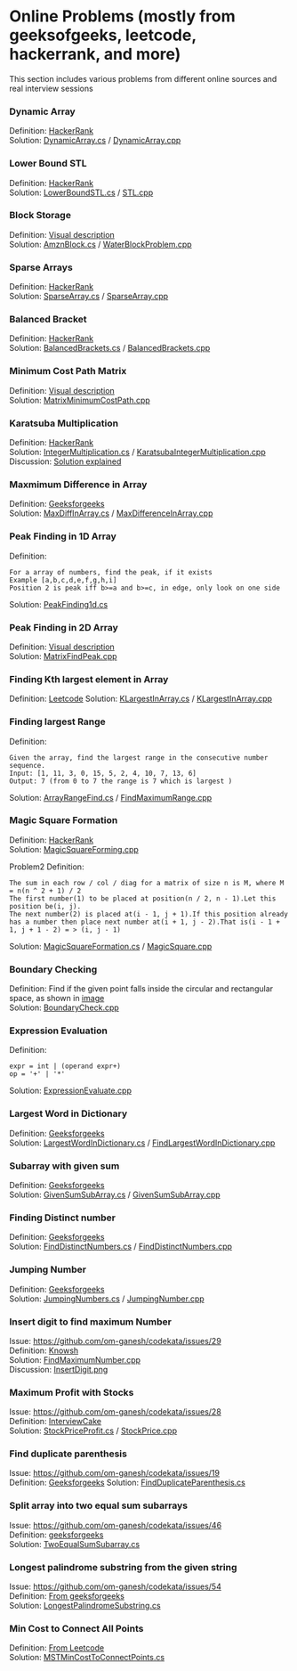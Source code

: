 ﻿# Online Problems (mostly from geeksofgeeks, leetcode, hackerrank, and more)
This section includes various problems from different online sources and real interview sessions

### **Dynamic Array**  
Definition: [HackerRank](https://www.hackerrank.com/challenges/dynamic-array/problem)  
Solution: [DynamicArray.cs](csharpproject/DynamicArray.cs)  / [DynamicArray.cpp](cppsolutions/DynamicArray.cpp)  

### **Lower Bound STL**
Definition: [HackerRank](https://www.hackerrank.com/challenges/cpp-lower-bound)  
Solution: [LowerBoundSTL.cs](csharpproject/LowerBoundSTL.cs)  / [STL.cpp](cppsolutions/STL.cpp)  

### **Block Storage**
Definition:  [Visual description](problems/AmznArray-WellContainerProblem.jpg)  
Solution: [AmznBlock.cs](csharpproject/AmznBlock.cs)  / [WaterBlockProblem.cpp](cppsolutions/WaterBlockProblem.cpp)  

### **Sparse Arrays**  
Definition: [HackerRank](https://www.hackerrank.com/challenges/sparse-arrays/problem)  
Solution: [SparseArray.cs](csharpproject/SparseArray.cs)  / [SparseArray.cpp](cppsolutions/SparseArray.cpp)  

### **Balanced Bracket**
Definition: [HackerRank](https://www.hackerrank.com/challenges/balanced-brackets/problem)  
Solution: [BalancedBrackets.cs](csharpproject/BalancedBrackets.cs)  / [BalancedBrackets.cpp](cppsolutions/BalancedBrackets.cpp)  

### **Minimum Cost Path Matrix**
Definition: [Visual description](problems/CodeJam-Matrix-MinimumPath.png)  
Solution: [MatrixMinimumCostPath.cpp](cppsolutions/MatrixMinimumCostPath.cpp)  

### **Karatsuba Multiplication**
Definition: [HackerRank](https://www.geeksforgeeks.org/karatsuba-algorithm-for-fast-multiplication-using-divide-and-conquer-algorithm/)  
Solution: [IntegerMultiplication.cs](csharpproject/IntegerMultiplication.cs)  / [KaratsubaIntegerMultiplication.cpp](cppsolutions/KaratsubaIntegerMultiplication.cpp)   
Discussion: [Solution explained](problems/KaratsubaMultiplicationMethod.png)  

### **Maxmimum Difference in Array**
Definition: [Geeksforgeeks](https://www.geeksforgeeks.org/maximum-difference-between-two-elements-in-an-array/)  
Solution: [MaxDiffInArray.cs](csharpproject/MaxDiffInArray.cs)  / [MaxDifferenceInArray.cpp](cppsolutions/MaxDifferenceInArray.cpp)  

### **Peak Finding in 1D Array**
Definition:   
```
For a array of numbers, find the peak, if it exists
Example [a,b,c,d,e,f,g,h,i]
Position 2 is peak iff b>=a and b>=c, in edge, only look on one side
```
Solution: [PeakFinding1d.cs](csharpproject/PeakFinding1d.cs)

### **Peak Finding in 2D Array**
Definition: [Visual description](problems/findpeak.png)  
Solution: [MatrixFindPeak.cpp](cppsolutions/MatrixFindPeak.cpp)  

### **Finding Kth largest element in Array**
Definition: [Leetcode](https://leetcode.com/problems/kth-largest-element-in-an-array/)
Solution: [KLargestInArray.cs](csharpproject/KLargestInArray.cs)  / [KLargestInArray.cpp](cppsolutions/KLargestInArray.cpp)  

### **Finding largest Range**
Definition:  
```
Given the array, find the largest range in the consecutive number sequence.  
Input: [1, 11, 3, 0, 15, 5, 2, 4, 10, 7, 13, 6]  
Output: 7 (from 0 to 7 the range is 7 which is largest ) 
```
Solution: [ArrayRangeFind.cs](csharpproject/ArrayRangeFind.cs)   / [FindMaximumRange.cpp](cppsolutions/FindMaximumRange.cpp)

### **Magic Square Formation**
Definition: [HackerRank](https://www.hackerrank.com/challenges/magic-square-forming/problem)  
Solution: [MagicSquareForming.cpp](cppsolutions/MagicSquareForming.cpp)  
  
Problem2 Definition:  
```
The sum in each row / col / diag for a matrix of size n is M, where M = n(n ^ 2 + 1) / 2
The first number(1) to be placed at position(n / 2, n - 1).Let this position be(i, j).
The next number(2) is placed at(i - 1, j + 1).If this position already has a number then place next number at(i + 1, j - 2).That is(i - 1 + 1, j + 1 - 2) = > (i, j - 1)
```
Solution: [MagicSquareFormation.cs](csharpproject/MagicSquareFormation.cs) / [MagicSquare.cpp](cppsolutions/MagicSquare.cpp)  

### **Boundary Checking**
Definition: Find if the given point falls inside the circular and rectangular space, as shown in [image](problems/boundary-check.png)  
Solution: [BoundaryCheck.cpp](cppsolutions/BoundaryCheck.cpp)  


### **Expression Evaluation**
Definition:  
```
expr = int | (operand expr+)
op = '+' | '*'
```
Solution: [ExpressionEvaluate.cpp](cppsolutions/ExpressionEvaluate.cpp)  

### **Largest Word in Dictionary**
Definition: [Geeksforgeeks](https://practice.geeksforgeeks.org/problems/find-largest-word-in-dictionary/0)  
Solution: [LargestWordInDictionary.cs](csharpproject/LargestWordInDictionary.cs) / [FindLargestWordInDictionary.cpp](cppsolutions/FindLargestWordInDictionary.cpp)  

### **Subarray with given sum**
Definition: [Geeksforgeeks](https://practice.geeksforgeeks.org/problems/subarray-with-given-sum/0)  
Solution: [GivenSumSubArray.cs](csharpproject/GivenSumSubArray.cs) / [GivenSumSubArray.cpp](cppsolutions/GivenSumSubArray.cpp)  

### **Finding Distinct number**
Definition: [Geeksforgeeks](https://practice.geeksforgeeks.org/problems/finding-the-numbers/0)  
Solution: [FindDistinctNumbers.cs](csharpproject/FindDistinctNumbers.cs) / [FindDistinctNumbers.cpp](cppsolutions/FindDistinctNumbers.cpp) 

### **Jumping Number**
Definition: [Geeksforgeeks](https://www.geeksforgeeks.org/print-all-jumping-numbers-smaller-than-or-equal-to-a-given-value/)  
Solution: [JumpingNumbers.cs](csharpproject/JumpingNumbers.cs) / [JumpingNumber.cpp](cppsolutions/JumpingNumber.cpp)  

### **Insert digit to find maximum Number**
Issue: https://github.com/om-ganesh/codekata/issues/29  
Definition: [Knowsh](https://www.knowsh.com/Notes/250501/Maximum-Possible-Value-By-Inserting-5)  
Solution: [FindMaximumNumber.cpp](cppsolutions/FindMaximumNumber.cpp)  
Discussion: [InsertDigit.png](problems/hint-getmaxinsertdigitbetweennumber.png.png)   

### **Maximum Profit with Stocks**
Issue: https://github.com/om-ganesh/codekata/issues/28  
Definition: [InterviewCake](https://www.interviewcake.com/question/python/stock-price)  
Solution: [StockPriceProfit.cs](csharpproject/StockPriceProfit.cs)  / [StockPrice.cpp](cppsolutions/StockPrice.cpp)  

### **Find duplicate parenthesis**
Issue: https://github.com/om-ganesh/codekata/issues/19  
Definition: [Geeksforgeeks](https://www.geeksforgeeks.org/find-expression-duplicate-parenthesis-not/)
Solution: [FindDuplicateParenthesis.cs](csharpproject/FindDuplicateParenthesis.cs)

### **Split array into two equal sum subarrays**
Issue: https://github.com/om-ganesh/codekata/issues/46    
Definition: [geeksforgeeks](https://www.geeksforgeeks.org/split-array-two-equal-sum-subarrays/)  
Solution: [TwoEqualSumSubarray.cs](csharpproject/TwoEqualSumSubarray.cs)   

### **Longest palindrome substring from the given string**
Issue: https://github.com/om-ganesh/codekata/issues/54    
Definition: [From geeksforgeeks](https://practice.geeksforgeeks.org/problems/longest-palindrome-in-a-string/0)  
Solution: [LongestPalindromeSubstring.cs](csharpproject/LongestPalindromeSubstring.cs)   

### **Min Cost to Connect All Points**
Definition: [From Leetcode](https://leetcode.com/problems/min-cost-to-connect-all-points/)  
Solution: [MSTMinCostToConnectPoints.cs](csharpproject/MSTMinCostToConnectPoints.cs) 